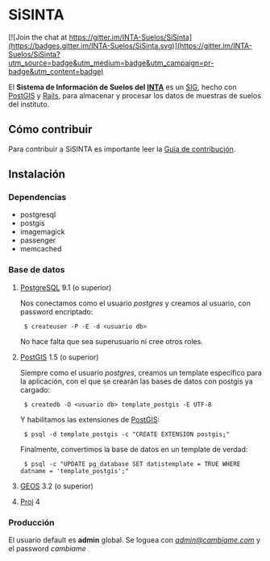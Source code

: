 SiSINTA
=======

[![Join the chat at https://gitter.im/INTA-Suelos/SiSinta](https://badges.gitter.im/INTA-Suelos/SiSinta.svg)](https://gitter.im/INTA-Suelos/SiSinta?utm_source=badge&utm_medium=badge&utm_campaign=pr-badge&utm_content=badge)

El **Sistema de Información de Suelos del [INTA]** es un [SIG], hecho con
[PostGIS] y [Rails], para almacenar y procesar los datos de muestras de suelos
del instituto.

Cómo contribuir
---------------

Para contribuir a SiSINTA es importante leer la [Guía de contribución](CONTRIBUTING.md).


Instalación
-----------

### Dependencias

- postgresql
- postgis
- imagemagick
- passenger
- memcached

### Base de datos

1. [PostgreSQL] 9.1 (o superior)

    Nos conectamos como el usuario *postgres* y creamos al usuario, con
    password encriptado:

        $ createuser -P -E -d <usuario db>

    No hace falta que sea superusuario ni cree otros roles.

2. [PostGIS] 1.5 (o superior)

    Siempre como el usuario *postgres*, creamos un template específico para la
    aplicación, con el que se crearán las bases de datos con postgis ya
    cargado:

        $ createdb -O <usuario db> template_postgis -E UTF-8

    Y habilitamos las extensiones de [PostGIS]:

        $ psql -d template_postgis -c "CREATE EXTENSION postgis;"

    Finalmente, convertimos la base de datos en un template de verdad:

        $ psql -c "UPDATE pg_database SET datistemplate = TRUE WHERE datname = 'template_postgis';"

3.  [GEOS] 3.2 (o superior)

4.  [Proj] 4

### Producción

El usuario default es **admin** global. Se loguea con *admin@cambiame.com* y el
password *cambiame*

[PostgreSQL]: http://www.postgresql.org/
[PostGIS]: http://www.postgis.org/
[SIG]: https://es.wikipedia.org/wiki/Sistema_de_Informaci%C3%B3n_Geogr%C3%A1fica
[Rails]: http://rubyonrails.org/
[Rgeo]: http://virtuoso.rubyforge.org/rgeo/
[GEOS]: http://trac.osgeo.org/geos/
[Proj]: https://trac.osgeo.org/proj/
[INTA]: http://inta.gov.ar/
